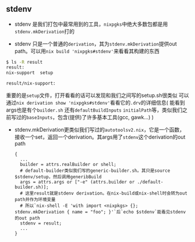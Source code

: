 # 




## stdenv

- stdenv 是我们打包中最常用到的工具，`nixpgks`中绝大多数包都是用`stdenv.mkDerivation`打的

- stdenv 只是一个普通的`derivation`，其为`stdenv.mkDerivation`提供out path。可以用`nix build 'nixpgks#stdenv'`来看看其构建的东西
```bash
$ ls -R result
result:
nix-support  setup

result/nix-support:
```

重要的是`setup`文件，打开看看的话可以发现和我们之间写的setup.sh很类似
可以通过`nix derivation show 'nixpgks#stdenv'`看看它的`.drv`的详细信息(
能看到args也是有个`builder.sh`
还有`defaultBuildInputs` `initialPath`等，类似我们之前写过的`baseInputs`，包含(提供)了许多基本工具(gcc, gawk...)
)

- stdenv.mkDerivation更类似我们写过的`autotoolsv2.nix`，它是一个函数，
  接收一个set，返回一个derivation。其args用了`stdenv`这个derivation的out path
  ```
  {
    ...
    builder = attrs.realBuilder or shell;
    # default-builder类似我们写的generic-builder.sh。其只是source $stdenv/setup，然后调用generibBuild
    args = attrs.args or ["-e" (attrs.builder or ./default-builder.sh)];
    # 这里result就是stdenv derivation。在nix-build或nix-shell时会转为out path并作为环境变量
    # 所以`nix-shell -E 'with import <nixpkgs> {}; stdenv.mkDerivation { name = "foo"; }'`后`echo $stdenv`能看见stdenv的out path
    stdenv = result;
    ...
  }
  ```

